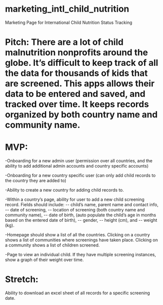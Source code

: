 # marketing_intl_child_nutrition
Marketing Page for International Child Nutrition Status Tracking

# Pitch: There are a lot of child malnutrition nonprofits around the globe. It’s difficult to keep track of all the data for thousands of kids that are screened. This apps allows their data to be entered and saved, and tracked over time. It keeps records organized by both country name and community name.  

# MVP: 
-Onboarding for a new admin user (permission over all countries, and the ability to add additional admin accounts and country specific accounts)

-Onboarding for a new country specific user (can only add child records to the country they are added to)

-Ability to create a new country for adding child records to. 

-Within a country’s page, ability for user to add a new child screening record. Fields should include: 
  -- child’s name, parent name and contact info, 
  -- date of screening, 
  -- location of screening (both country name and community name),
  -- date of birth, (auto populate the child’s age in months based on the entered date of birth), 
  -- gender, 
  -- height (cm), and 
  -- weight (kg). 

-Homepage should show a list of all the countries. Clicking on a country shows a list of communities where screenings have taken place. Clicking on a community shows a list of children screened. 

-Page to view an individual child. If they have multiple screening instances, show a graph of their weight over time. 

# Stretch: 
Ability to download an excel sheet of all records for a specific screening date. 

